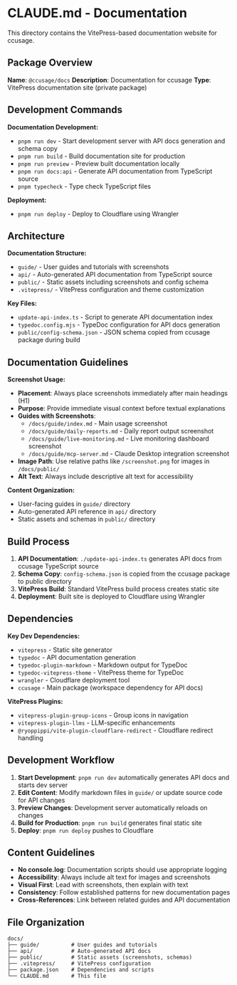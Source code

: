 # CLAUDE.md - Documentation

This directory contains the VitePress-based documentation website for ccusage.

## Package Overview

**Name**: `@ccusage/docs`
**Description**: Documentation for ccusage
**Type**: VitePress documentation site (private package)

## Development Commands

**Documentation Development:**
- `pnpm run dev` - Start development server with API docs generation and schema copy
- `pnpm run build` - Build documentation site for production
- `pnpm run preview` - Preview built documentation locally
- `pnpm run docs:api` - Generate API documentation from TypeScript source
- `pnpm typecheck` - Type check TypeScript files

**Deployment:**
- `pnpm run deploy` - Deploy to Cloudflare using Wrangler

## Architecture

**Documentation Structure:**
- `guide/` - User guides and tutorials with screenshots
- `api/` - Auto-generated API documentation from TypeScript source
- `public/` - Static assets including screenshots and config schema
- `.vitepress/` - VitePress configuration and theme customization

**Key Files:**
- `update-api-index.ts` - Script to generate API documentation index
- `typedoc.config.mjs` - TypeDoc configuration for API docs generation
- `public/config-schema.json` - JSON schema copied from ccusage package during build

## Documentation Guidelines

**Screenshot Usage:**
- **Placement**: Always place screenshots immediately after main headings (H1)
- **Purpose**: Provide immediate visual context before textual explanations
- **Guides with Screenshots**:
  - `/docs/guide/index.md` - Main usage screenshot
  - `/docs/guide/daily-reports.md` - Daily report output screenshot
  - `/docs/guide/live-monitoring.md` - Live monitoring dashboard screenshot
  - `/docs/guide/mcp-server.md` - Claude Desktop integration screenshot
- **Image Path**: Use relative paths like `/screenshot.png` for images in `/docs/public/`
- **Alt Text**: Always include descriptive alt text for accessibility

**Content Organization:**
- User-facing guides in `guide/` directory
- Auto-generated API reference in `api/` directory
- Static assets and schemas in `public/` directory

## Build Process

1. **API Documentation**: `./update-api-index.ts` generates API docs from ccusage TypeScript source
2. **Schema Copy**: `config-schema.json` is copied from the ccusage package to public directory
3. **VitePress Build**: Standard VitePress build process creates static site
4. **Deployment**: Built site is deployed to Cloudflare using Wrangler

## Dependencies

**Key Dev Dependencies:**
- `vitepress` - Static site generator
- `typedoc` - API documentation generation
- `typedoc-plugin-markdown` - Markdown output for TypeDoc
- `typedoc-vitepress-theme` - VitePress theme for TypeDoc
- `wrangler` - Cloudflare deployment tool
- `ccusage` - Main package (workspace dependency for API docs)

**VitePress Plugins:**
- `vitepress-plugin-group-icons` - Group icons in navigation
- `vitepress-plugin-llms` - LLM-specific enhancements
- `@ryoppippi/vite-plugin-cloudflare-redirect` - Cloudflare redirect handling

## Development Workflow

1. **Start Development**: `pnpm run dev` automatically generates API docs and starts dev server
2. **Edit Content**: Modify markdown files in `guide/` or update source code for API changes
3. **Preview Changes**: Development server automatically reloads on changes
4. **Build for Production**: `pnpm run build` generates final static site
5. **Deploy**: `pnpm run deploy` pushes to Cloudflare

## Content Guidelines

- **No console.log**: Documentation scripts should use appropriate logging
- **Accessibility**: Always include alt text for images and screenshots
- **Visual First**: Lead with screenshots, then explain with text
- **Consistency**: Follow established patterns for new documentation pages
- **Cross-References**: Link between related guides and API documentation

## File Organization

```
docs/
├── guide/          # User guides and tutorials
├── api/            # Auto-generated API docs
├── public/         # Static assets (screenshots, schemas)
├── .vitepress/     # VitePress configuration
├── package.json    # Dependencies and scripts
└── CLAUDE.md       # This file
```